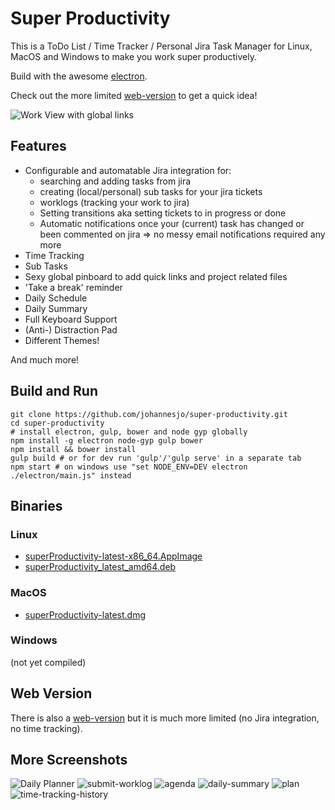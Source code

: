 # Super Productivity

This is a ToDo List / Time Tracker / Personal Jira Task Manager for Linux, MacOS and Windows to make you work super productively. 

Build with the awesome [electron](http://electron.atom.io/).

Check out the more limited [web-version](http://super-productivity.com) to get a quick idea!

![Work View with global links](screens/global-links.png)

## Features
* Configurable and automatable Jira integration for: 
  * searching and adding tasks from jira
  * creating (local/personal) sub tasks for your jira tickets
  * worklogs (tracking your work to jira)
  * Setting transitions aka setting tickets to in progress or done
  * Automatic notifications once your (current) task has changed or been commented on jira => no messy email notifications required any more
* Time Tracking 
* Sub Tasks
* Sexy global pinboard to add quick links and project related files 
* 'Take a break' reminder
* Daily Schedule
* Daily Summary
* Full Keyboard Support
* (Anti-) Distraction Pad
* Different Themes!

And much more!

## Build and Run
```
git clone https://github.com/johannesjo/super-productivity.git
cd super-productivity
# install electron, gulp, bower and node gyp globally
npm install -g electron node-gyp gulp bower
npm install && bower install
gulp build # or for dev run 'gulp'/'gulp serve' in a separate tab
npm start # on windows use "set NODE_ENV=DEV electron ./electron/main.js" instead
```

## Binaries
### Linux
* [superProductivity-latest-x86_64.AppImage](http://super-productivity.com/downloads/superProductivity-latest-x86_64.AppImage)
* [superProductivity_latest_amd64.deb](http://super-productivity.com/downloads/superProductivity_latest_amd64.deb)

### MacOS
* [superProductivity-latest.dmg](http://super-productivity.com/downloads/superProductivity-latest.dmg)

### Windows
(not yet compiled)

## Web Version
There is also a [web-version](http://super-productivity.com) but it is much more limited (no Jira integration, no time tracking).

## More Screenshots
![Daily Planner](screens/daily-planner.png)
![submit-worklog](screens/submit-worklog.png)
![agenda](screens/agenda.png)
![daily-summary](screens/daily-summary.png)
![plan](screens/plan.png)
![time-tracking-history](screens/time-tracking-history.png)
